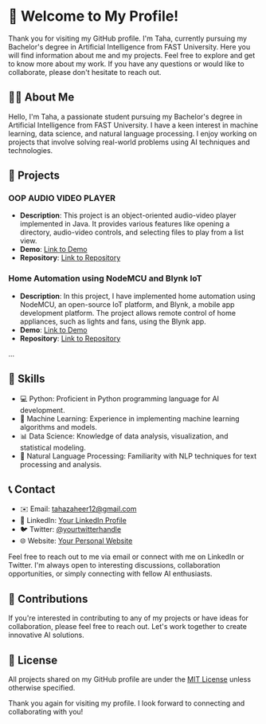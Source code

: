 # 👋 Welcome to My Profile!

Thank you for visiting my GitHub profile. I'm Taha, currently pursuing my Bachelor's degree in Artificial Intelligence from FAST University. Here you will find information about me and my projects. Feel free to explore and get to know more about my work. If you have any questions or would like to collaborate, please don't hesitate to reach out. 

## 🧑‍💻 About Me

Hello, I'm Taha, a passionate student pursuing my Bachelor's degree in Artificial Intelligence from FAST University. I have a keen interest in machine learning, data science, and natural language processing. I enjoy working on projects that involve solving real-world problems using AI techniques and technologies.

## 🚀 Projects

### OOP AUDIO VIDEO PLAYER

- **Description**: This project is an object-oriented audio-video player implemented in Java. It provides various features like opening a directory, audio-video controls, and selecting files to play from a list view.
- **Demo**: [Link to Demo](https://example.com)
- **Repository**: [Link to Repository](https://github.com/MuhammadTahaMustafa-06/AUDIO-VIDEO-PLAYER-OOP-PROJECT.git)

### Home Automation using NodeMCU and Blynk IoT

- **Description**: In this project, I have implemented home automation using NodeMCU, an open-source IoT platform, and Blynk, a mobile app development platform. The project allows remote control of home appliances, such as lights and fans, using the Blynk app.
- **Demo**: [Link to Demo](https://example.com)
- **Repository**: [Link to Repository](https://github.com/MuhammadTahaMustafa-06/HOME-AUTOMATION-NODE-MCU.git)

...

## 🔧 Skills

- 💻 Python: Proficient in Python programming language for AI development.
- 🧠 Machine Learning: Experience in implementing machine learning algorithms and models.
- 📊 Data Science: Knowledge of data analysis, visualization, and statistical modeling.
- 🤖 Natural Language Processing: Familiarity with NLP techniques for text processing and analysis.

## 📞 Contact

- ✉️ Email: tahazaheer12@gmail.com
- 💼 LinkedIn: [Your LinkedIn Profile](https://www.linkedin.com/in/muahmmad-taha-mustafa-83aa4092/)
- 🐦 Twitter: [@yourtwitterhandle](https://twitter.com/yourtwitterhandle)
- 🌐 Website: [Your Personal Website](https://www.yourwebsite.com)

Feel free to reach out to me via email or connect with me on LinkedIn or Twitter. I'm always open to interesting discussions, collaboration opportunities, or simply connecting with fellow AI enthusiasts.

## 🤝 Contributions

If you're interested in contributing to any of my projects or have ideas for collaboration, please feel free to reach out. Let's work together to create innovative AI solutions.

## 📄 License

All projects shared on my GitHub profile are under the [MIT License](https://www.mit.edu/~amini/LICENSE.md) unless otherwise specified.

Thank you again for visiting my profile. I look forward to connecting and collaborating with you!
